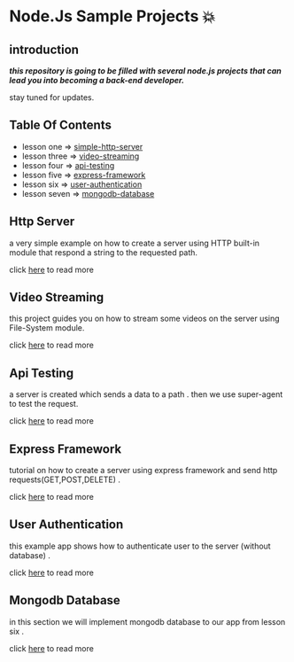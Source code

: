 # Node.Js Sample Projects :collision:

## introduction

***this repository is going to be filled with several node.js projects that can lead you into becoming a back-end developer.***

stay tuned for updates.

## Table Of Contents
   - lesson one   => [simple-http-server](https://github.com/amiryeg1/nodejs-lessons/tree/master/L1-simple-http-server)
   - lesson three => [video-streaming](https://github.com/amiryeg1/nodejs-lessons/tree/master/L3-video-streaming)
   - lesson four  => [api-testing](https://github.com/amiryeg1/nodejs-lessons/tree/master/L4-api-testing)
   - lesson five  => [express-framework](https://github.com/amiryeg1/nodejs-lessons/tree/master/L5-express-framework)
   - lesson six   => [user-authentication](https://github.com/amiryeg1/nodejs-lessons/tree/master/L6-user-authentication)
   - lesson seven => [mongodb-database](https://github.com/amiryeg1/nodejs-lessons/tree/master/L7-mongodb-database)

## Http Server
a very simple example on how to create a server using HTTP built-in module that respond a string to the requested path.

click [here](https://github.com/amiryeg1/nodejs-lessons/blob/master/L1-simple-http-server/README.md) to read more

## Video Streaming
 this project guides you on how to stream some videos on the server using File-System module.
 
 click [here](https://github.com/amiryeg1/nodejs-lessons/blob/master/L3-video-streaming/README.md) to read more
 
## Api Testing 
a server is created which sends a data to a path . then we use super-agent to test the request.

click [here](https://github.com/amiryeg1/nodejs-lessons/blob/master/L4-api-testing/README.md) to read more 
## Express Framework
tutorial on how to create a server using express framework and send http requests(GET,POST,DELETE) .

click [here](https://github.com/amiryeg1/nodejs-lessons/blob/master/L5-express-framework/README.md) to read more

## User Authentication
this example app shows how to authenticate user to the server (without database) .

click [here](https://github.com/amiryeg1/nodejs-lessons/blob/master/L6-user-authentication/README.md) to read more

## Mongodb Database
in this section we will implement mongodb database to our app from lesson six . 

click [here](https://github.com/amiryeg1/nodejs-lessons/tree/master/L7-mongodb-database/README.md) to read more 
